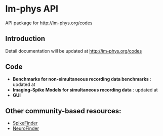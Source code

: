 # Im-phys API
API package for http://im-phys.org/codes

## Introduction

Detail documentation will be updated at http://im-phys.org/codes

## Code 
* __Benchmarks for non-simultaneous recording data benchmarks__ : updated at  
* __Imaging-Spike Models for simultaneous recording data__ : updated at
* __GUI__


## Other community-based resources:
* [SpikeFinder](http://spikefinder.codeneuro.org/)
* [NeuroFinder](http://neurofinder.codeneuro.org/)

